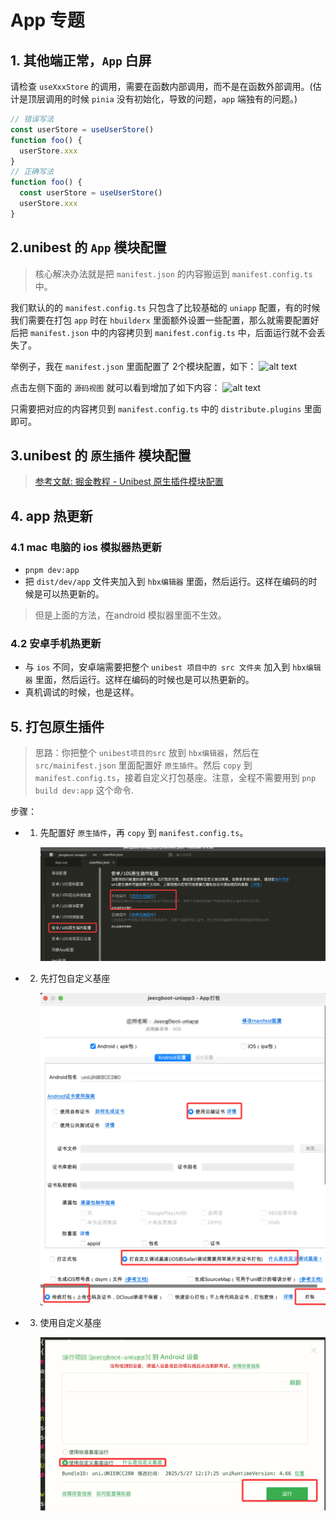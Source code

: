 # App 专题

## 1. 其他端正常，`App` 白屏

请检查 `useXxxStore` 的调用，需要在函数内部调用，而不是在函数外部调用。(估计是顶层调用的时候 `pinia` 没有初始化，导致的问题，`app` 端独有的问题。)

```ts
// 错误写法
const userStore = useUserStore()
function foo() {
  userStore.xxx
}
// 正确写法
function foo() {
  const userStore = useUserStore()
  userStore.xxx
}
```

## 2.unibest 的 `App` 模块配置

> 核心解决办法就是把 `manifest.json` 的内容搬运到 `manifest.config.ts` 中。

我们默认的的 `manifest.config.ts` 只包含了比较基础的 `uniapp` 配置，有的时候我们需要在打包 `app` 时在 `hbuilderx` 里面额外设置一些配置，那么就需要配置好后把 `manifest.json` 中的内容拷贝到 `manifest.config.ts` 中，后面运行就不会丢失了。

举例子，我在 `manifest.json` 里面配置了 2个模块配置，如下：
![alt text](image-18.png)

点击左侧下面的 `源码视图` 就可以看到增加了如下内容：
![alt text](image-18-2.png)

只需要把对应的内容拷贝到 `manifest.config.ts` 中的 `distribute.plugins` 里面即可。

## 3.unibest 的 `原生插件` 模块配置

> [参考文献: 掘金教程 - Unibest 原生插件模块配置](https://juejin.cn/post/7496807547447427081)

## 4. app 热更新

### 4.1 mac 电脑的 ios 模拟器热更新

- `pnpm dev:app`
- 把 `dist/dev/app` 文件夹加入到 `hbx编辑器` 里面，然后运行。这样在编码的时候是可以热更新的。

> 但是上面的方法，在android 模拟器里面不生效。

### 4.2 安卓手机热更新

- 与 `ios` 不同，安卓端需要把整个 `unibest 项目中的 src 文件夹` 加入到 `hbx编辑器` 里面，然后运行。这样在编码的时候也是可以热更新的。
- 真机调试的时候，也是这样。

## 5. 打包原生插件

> 思路：你把整个 `unibest项目的src` 放到 `hbx编辑器`，然后在 `src/mainifest.json` 里面配置好 `原生插件`。然后 `copy` 到`manifest.config.ts`，接着自定义打包基座。注意，全程不需要用到 `pnp build dev:app` 这个命令.

步骤：

- 1. 先配置好 `原生插件`，再 `copy` 到 `manifest.config.ts`。

     ![alt text](18-app-1.png)

- 2. 先打包自定义基座

     ![alt text](18-app-2.png)

- 3. 使用自定义基座

     ![alt text](18-app-3.png)
